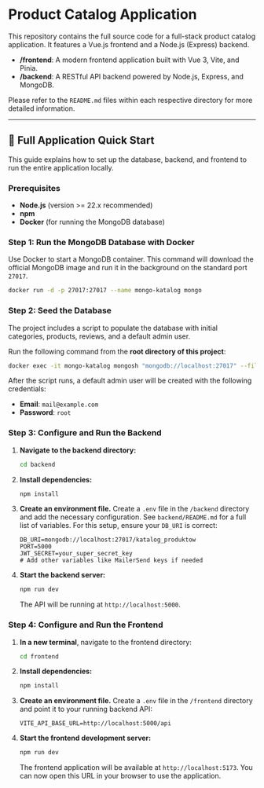 # Product Catalog Application

This repository contains the full source code for a full-stack product catalog application. It features a Vue.js frontend and a Node.js (Express) backend.

- **/frontend**: A modern frontend application built with Vue 3, Vite, and Pinia.
- **/backend**: A RESTful API backend powered by Node.js, Express, and MongoDB.

Please refer to the `README.md` files within each respective directory for more detailed information.

---

## 🚀 Full Application Quick Start

This guide explains how to set up the database, backend, and frontend to run the entire application locally.

### Prerequisites

-   **Node.js** (version >= 22.x recommended)
-   **npm**
-   **Docker** (for running the MongoDB database)

### Step 1: Run the MongoDB Database with Docker

Use Docker to start a MongoDB container. This command will download the official MongoDB image and run it in the background on the standard port `27017`.

```sh
docker run -d -p 27017:27017 --name mongo-katalog mongo
```

### Step 2: Seed the Database

The project includes a script to populate the database with initial categories, products, reviews, and a default admin user.

Run the following command from the **root directory of this project**:

```sh
docker exec -it mongo-katalog mongosh "mongodb://localhost:27017" --file seed.js
```

After the script runs, a default admin user will be created with the following credentials:
-   **Email**: `mail@example.com`
-   **Password**: `root`

### Step 3: Configure and Run the Backend

1.  **Navigate to the backend directory:**
    ```sh
    cd backend
    ```
2.  **Install dependencies:**
    ```sh
    npm install
    ```
3.  **Create an environment file.** Create a `.env` file in the `/backend` directory and add the necessary configuration. See `backend/README.md` for a full list of variables. For this setup, ensure your `DB_URI` is correct:
    ```env
    DB_URI=mongodb://localhost:27017/katalog_produktow
    PORT=5000
    JWT_SECRET=your_super_secret_key
    # Add other variables like MailerSend keys if needed
    ```
4.  **Start the backend server:**
    ```sh
    npm run dev
    ```
    The API will be running at `http://localhost:5000`.

### Step 4: Configure and Run the Frontend

1.  **In a new terminal**, navigate to the frontend directory:
    ```sh
    cd frontend
    ```
2.  **Install dependencies:**
    ```sh
    npm install
    ```
3.  **Create an environment file.** Create a `.env` file in the `/frontend` directory and point it to your running backend API:
    ```env
    VITE_API_BASE_URL=http://localhost:5000/api
    ```
4.  **Start the frontend development server:**
    ```sh
    npm run dev
    ```
    The frontend application will be available at `http://localhost:5173`. You can now open this URL in your browser to use the application.
